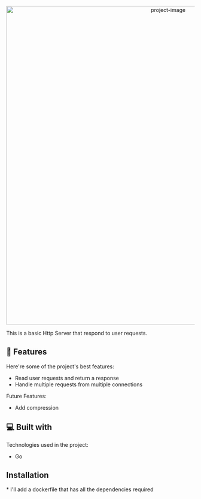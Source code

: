 <p align="center"><img src="https://socialify.git.ci/Alidev11/Http-Server/image?description=1&amp;font=Raleway&amp;forks=1&amp;issues=1&amp;language=1&amp;name=1&amp;owner=1&amp;pattern=Brick%20Wall&amp;pulls=1&amp;stargazers=1&amp;theme=Dark" alt="project-image" width="850"></p>


<p id="description">This is a basic Http Server that respond to user requests.</p>


<h2>🧐 Features</h2>

Here're some of the project's best features:

*   Read user requests and return a response
*   Handle multiple requests from multiple connections

Future Features:
*   Add compression
  
<h2>💻 Built with</h2>

Technologies used in the project:

*   Go

<h2> Installation </h2>
*   I'll add a dockerfile that has all the dependencies required
